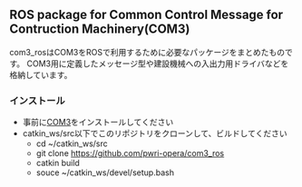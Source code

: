 ## ROS package for Common Control Message for Contruction Machinery(COM3)
com3_rosはCOM3をROSで利用するために必要なパッケージをまとめたものです。
COM3用に定義したメッセージ型や建設機械への入出力用ドライバなどを格納しています。

### インストール
- 事前に[COM3](https://github.com/pwri-opera/com3)をインストールしてください
- catkin_ws/src以下でこのリポジトリをクローンして、ビルドしてください
  - cd ~/catkin_ws/src
  - git clone https://github.com/pwri-opera/com3_ros
  - catkin build
  - souce ~/catkin_ws/devel/setup.bash

